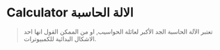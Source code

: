 # Calculator الالة الحاسبة
> تعتبر الآلة الحاسبة الجد الأكبر لعائلة الحواسيب,
>  او من الممكن القول انها احد الاشكال البدائية للكمبيوترات.

